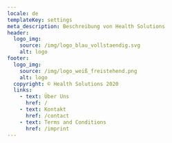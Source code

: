 ```yaml
---
locale: de
templateKey: settings
meta_description: Beschreibung von Health Solutions
header:
  logo_img:
    source: /img/logo_blau_vollstaendig.svg
    alt: logo
footer:
  logo_img:
    source: /img/logo_weiß_freistehend.png
    alt: logo
  copyright: © Health Solutions 2020
  links:
    - text: Über Uns
      href: /
    - text: Kontakt
      href: /contact
    - text: Terms and Conditions
      href: /imprint
---
```

